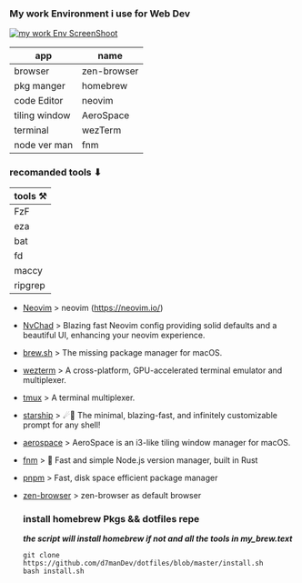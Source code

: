 ### My work Environment i use for Web Dev

[![my work Env ScreenShoot](https://i.ibb.co/qJSzvfV/SCR-20241118-sscu.jpg)](https://i.ibb.co/qJSzvfV/SCR-20241118-sscu.jpg)

| app           | name        |
| ------------- | ----------- |
| browser       | zen-browser |
| pkg manger    | homebrew    |
| code Editor   | neovim      |
| tiling window | AeroSpace   |
| terminal      | wezTerm     |
| node ver man  | fnm         |

### recomanded tools ⬇︎

| tools ⚒️ |
| -------- |
| FzF      |
| eza      |
| bat      |
| fd       |
| maccy    |
| ripgrep  |

- [Neovim](https://github.com/neovim/neovim) > neovim (https://neovim.io/)
- [NvChad](https://github.com/NvChad/NvChad) > Blazing fast Neovim config providing solid defaults and a beautiful UI, enhancing your neovim experience.
- [brew.sh](https://github.com/Homebrew/brew) > The missing package manager for macOS.
- [wezterm](https://github.com/wez/wezterm) > A cross-platform, GPU-accelerated terminal emulator and multiplexer.
- [tmux](https://github.com/tmux/tmux) > A terminal multiplexer.
- [starship](https://github.com/starship/starship) > ☄🌌️ The minimal, blazing-fast, and infinitely customizable prompt for any shell!
- [aerospace](https://github.com/nikitabobko/AeroSpace) > AeroSpace is an i3-like tiling window manager for macOS.
- [fnm](https://github.com/Schniz/fnm) > 🚀 Fast and simple Node.js version manager, built in Rust
- [pnpm](https://github.com/pnpm/pnpm) > Fast, disk space efficient package manager
- [zen-browser](https://github.com/zen-browser/www) > zen-browser as default browser

  ### install homebrew Pkgs && dotfiles repe

  **_the script will install homebrew if not and all the tools in my_brew.text_**

  ```
  git clone https://github.com/d7manDev/dotfiles/blob/master/install.sh
  bash install.sh
  ```

